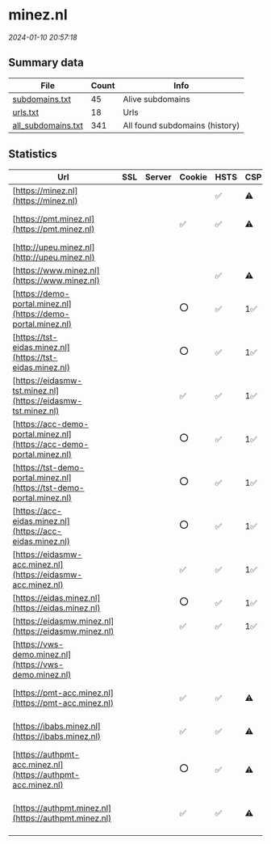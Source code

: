 # minez.nl
*2024-01-10 20:57:18*
## Summary data
| File       | Count | Info |
|------------|-------|------|
|[subdomains.txt](/data/minez.nl/subdomains.txt)|45|Alive subdomains|
|[urls.txt](/data/minez.nl/urls.txt)|18|Urls|
|[all_subdomains.txt](/data/minez.nl/all_subdomains.txt)|341|All found subdomains (history)|
## Statistics
| Url | SSL | Server | Cookie | HSTS | CSP | XFO | XXP | RP | Tech |Title |
|------------|-------|------|------|------|------|------|------|------|------|------|
|[https://minez.nl](https://minez.nl)| || |:white_check_mark: |:warning: | 1:white_check_mark: | 2:white_check_mark: | 3:white_check_mark: |||
|[https://pmt.minez.nl](https://pmt.minez.nl)| ||:white_check_mark: |:white_check_mark: |:warning: | 1:white_check_mark: | 2:white_check_mark: | 3:white_check_mark: |HSTS Microsoft ASP.NET||
|[http://upeu.minez.nl](http://upeu.minez.nl)| || | | | | | 3:white_check_mark: |||
|[https://www.minez.nl](https://www.minez.nl)| || |:white_check_mark: |:warning: | 1:white_check_mark: | 2:white_check_mark: | 3:white_check_mark: |||
|[https://demo-portal.minez.nl](https://demo-portal.minez.nl)| ||:o: |:white_check_mark: | 1:white_check_mark: | 2:white_check_mark: | 3:white_check_mark: |HSTS||
|[https://tst-eidas.minez.nl](https://tst-eidas.minez.nl)| ||:o: |:white_check_mark: | 1:white_check_mark: | 2:white_check_mark: | 3:white_check_mark: |HSTS|Index.html|
|[https://eidasmw-tst.minez.nl](https://eidasmw-tst.minez.nl)| ||:white_check_mark: |:white_check_mark: | 1:white_check_mark: | 2:white_check_mark: | 3:white_check_mark: |HSTS|Index.html|
|[https://acc-demo-portal.minez.nl](https://acc-demo-portal.minez.nl)| ||:o: |:white_check_mark: | 1:white_check_mark: | 2:white_check_mark: | 3:white_check_mark: |HSTS||
|[https://tst-demo-portal.minez.nl](https://tst-demo-portal.minez.nl)| ||:o: |:white_check_mark: | 1:white_check_mark: | 2:white_check_mark: | 3:white_check_mark: |HSTS|Index.html|
|[https://acc-eidas.minez.nl](https://acc-eidas.minez.nl)| ||:o: |:white_check_mark: | 1:white_check_mark: | 2:white_check_mark: | 3:white_check_mark: |HSTS||
|[https://eidasmw-acc.minez.nl](https://eidasmw-acc.minez.nl)| ||:white_check_mark: |:white_check_mark: | 1:white_check_mark: | 2:white_check_mark: | 3:white_check_mark: |HSTS||
|[https://eidas.minez.nl](https://eidas.minez.nl)| ||:o: |:white_check_mark: | 1:white_check_mark: | 2:white_check_mark: | 3:white_check_mark: |HSTS||
|[https://eidasmw.minez.nl](https://eidasmw.minez.nl)| ||:white_check_mark: |:white_check_mark: | 1:white_check_mark: | 2:white_check_mark: | 3:white_check_mark: |HSTS||
|[https://vws-demo.minez.nl](https://vws-demo.minez.nl)| || | | | | | 3:white_check_mark: |||
|[https://pmt-acc.minez.nl](https://pmt-acc.minez.nl)| ||:white_check_mark: |:white_check_mark: |:warning: | 1:white_check_mark: | 2:white_check_mark: | 3:white_check_mark: |HSTS Microsoft ASP.NET||
|[https://ibabs.minez.nl](https://ibabs.minez.nl)| ||:white_check_mark: |:white_check_mark: |:warning: | 1:white_check_mark: | 2:white_check_mark: | 3:white_check_mark: |HSTS Microsoft ASP.NET||
|[https://authpmt-acc.minez.nl](https://authpmt-acc.minez.nl)| ||:o: |:white_check_mark: |:warning: | 1:white_check_mark: | 2:white_check_mark: | 3:white_check_mark: |HSTS|iBabs - Meet in...|
|[https://authpmt.minez.nl](https://authpmt.minez.nl)| ||:white_check_mark: |:white_check_mark: |:warning: | 1:white_check_mark: | 2:white_check_mark: | 3:white_check_mark: |HSTS|iBabs - Meet in...|